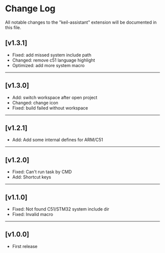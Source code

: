 # Change Log

All notable changes to the "keil-assistant" extension will be documented in this file.

## [v1.3.1]
- Fixed: add missed system include path
- Changed: remove c51 language highlight
- Optimized: add more system macro
***

## [v1.3.0]
- Add: switch workspace after open project
- Changed: change icon
- Fixed: build failed without workspace
***

## [v1.2.1]
- Add: Add some internal defines for ARM/C51
***

## [v1.2.0]
- Fixed: Can't run task by CMD
- Add: Shortcut keys
***

## [v1.1.0]
- Fixed: Not found C51/STM32 system include dir
- Fixed: Invalid macro
***

## [v1.0.0]
- First release